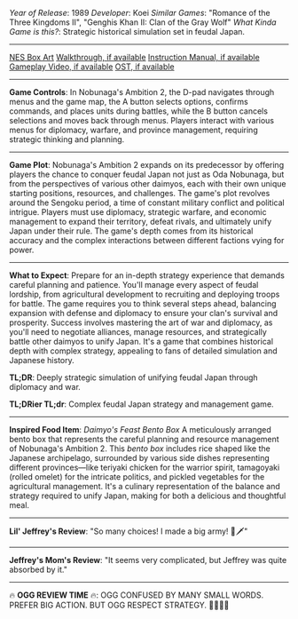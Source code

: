 *Year of Release*: 1989
*Developer*: Koei
*Similar Games*: "Romance of the Three Kingdoms II", "Genghis Khan II: Clan of the Gray Wolf"
*What Kinda Game is this?*: Strategic historical simulation set in feudal Japan.

---
[NES Box Art](https://www.google.com/search?tbm=isch&q=NES+Box+Art+Nobunaga's+Ambition+2) 
[Walkthrough, if available](https://www.google.com/search?q=Walkthrough+NES+Nobunaga's+Ambition+2)
[Instruction Manual, if available](https://www.google.com/search?q=NES+Instruction+Manual+Nobunaga's+Ambition+2)
[Gameplay Video, if available](https://www.youtube.com/results?search_query=gameplay+NES+Nobunaga's+Ambition+2) 
[OST, if available](https://www.youtube.com/results?search_query=gameplay+NES+Nobunaga's+Ambition+2+OST)

- - -
**Game Controls**:
In Nobunaga's Ambition 2, the D-pad navigates through menus and the game map, the A button selects options, confirms commands, and places units during battles, while the B button cancels selections and moves back through menus. Players interact with various menus for diplomacy, warfare, and province management, requiring strategic thinking and planning.

- - -
**Game Plot**: 
Nobunaga's Ambition 2 expands on its predecessor by offering players the chance to conquer feudal Japan not just as Oda Nobunaga, but from the perspectives of various other daimyos, each with their own unique starting positions, resources, and challenges. The game's plot revolves around the Sengoku period, a time of constant military conflict and political intrigue. Players must use diplomacy, strategic warfare, and economic management to expand their territory, defeat rivals, and ultimately unify Japan under their rule. The game's depth comes from its historical accuracy and the complex interactions between different factions vying for power.

- - -
**What to Expect**: 
Prepare for an in-depth strategy experience that demands careful planning and patience. You'll manage every aspect of feudal lordship, from agricultural development to recruiting and deploying troops for battle. The game requires you to think several steps ahead, balancing expansion with defense and diplomacy to ensure your clan's survival and prosperity. Success involves mastering the art of war and diplomacy, as you'll need to negotiate alliances, manage resources, and strategically battle other daimyos to unify Japan. It's a game that combines historical depth with complex strategy, appealing to fans of detailed simulation and Japanese history.

**TL;DR**:
Deeply strategic simulation of unifying feudal Japan through diplomacy and war.

**TL;DRier TL;dr**: 
Complex feudal Japan strategy and management game.

---
**Inspired Food Item**: *Daimyo's Feast Bento Box*
A meticulously arranged bento box that represents the careful planning and resource management of Nobunaga's Ambition 2. This *bento box* includes rice shaped like the Japanese archipelago, surrounded by various side dishes representing different provinces—like teriyaki chicken for the warrior spirit, tamagoyaki (rolled omelet) for the intricate politics, and pickled vegetables for the agricultural management. It's a culinary representation of the balance and strategy required to unify Japan, making for both a delicious and thoughtful meal.

---
**Lil' Jeffrey's Review**: "So many choices! I made a big army! 🏰🗡️"

---
**Jeffrey's Mom's Review**: "It seems very complicated, but Jeffrey was quite absorbed by it."

---
🔥 **OGG REVIEW TIME** 🔥: OGG CONFUSED BY MANY SMALL WORDS. PREFER BIG ACTION. BUT OGG RESPECT STRATEGY. 🤔🏯🚫💥